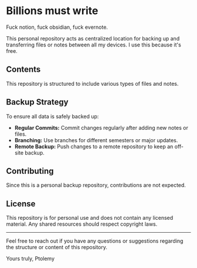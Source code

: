 # Billions must write

Fuck notion, fuck obsidian, fuck evernote. 

This personal repository acts as centralized location for backing up and transferring files or notes between all my devices. I use this because it's free.

## Contents

This repository is structured to include various types of files and notes.

## Backup Strategy

To ensure all data is safely backed up:
- **Regular Commits:** Commit changes regularly after adding new notes or files.
- **Branching:** Use branches for different semesters or major updates.
- **Remote Backup:** Push changes to a remote repository to keep an off-site backup.

## Contributing

Since this is a personal backup repository, contributions are not expected. 

## License

This repository is for personal use and does not contain any licensed material. Any shared resources should respect copyright laws.

---

Feel free to reach out if you have any questions or suggestions regarding the structure or content of this repository.

Yours truly,
Ptolemy